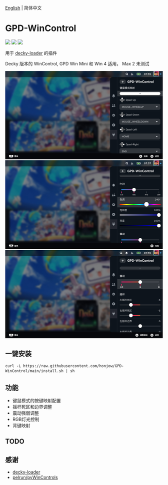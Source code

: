 [English](./README_en.md) | 简体中文

# GPD-WinControl

[![](https://img.shields.io/github/downloads/honjow/GPD-WinControl/total.svg)](https://github.com/honjow/GPD-WinControl/releases) [![](https://img.shields.io/github/downloads/honjow/GPD-WinControl/latest/total)](https://github.com/honjow/GPD-WinControl/releases/latest) [![](https://img.shields.io/github/v/release/honjow/GPD-WinControl)](https://github.com/honjow/GPD-WinControl/releases/latest)

用于 [decky-loader](https://github.com/SteamDeckHomebrew/decky-loader) 的插件

Decky 版本的 WinControl, GPD Win Mini 和 Win 4 适用， Max 2 未测试

![image](./screenshot/screenshot_1.jpg)
![image](./screenshot/screenshot_2.jpg)
![image](./screenshot/screenshot_3.jpg)

## 一键安装
```
curl -L https://raw.githubusercontent.com/honjow/GPD-WinControl/main/install.sh | sh
```

## 功能
- 键鼠模式的按键映射配置
- 摇杆死区和边界调整
- 震动强弱调整
- RGB灯光控制
- 背键映射

## TODO

## 感谢
- [decky-loader](https://github.com/SteamDeckHomebrew/decky-loader)
- [pelrun/pyWinControls](https://github.com/pelrun/pyWinControls)